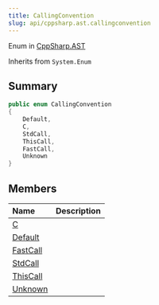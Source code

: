```yaml
---
title: CallingConvention
slug: api/cppsharp.ast.callingconvention
---
```

Enum in [CppSharp.AST](/api/cppsharp/ast)

Inherits from `System.Enum`

## Summary



```csharp
public enum CallingConvention
{
    Default,
    C,
    StdCall,
    ThisCall,
    FastCall,
    Unknown
}
```

## Members

|Name|Description|
|:---|:---|
|[C](/api/cppsharp/ast/callingconvention/c)||
|[Default](/api/cppsharp/ast/callingconvention/default)||
|[FastCall](/api/cppsharp/ast/callingconvention/fastcall)||
|[StdCall](/api/cppsharp/ast/callingconvention/stdcall)||
|[ThisCall](/api/cppsharp/ast/callingconvention/thiscall)||
|[Unknown](/api/cppsharp/ast/callingconvention/unknown)||

